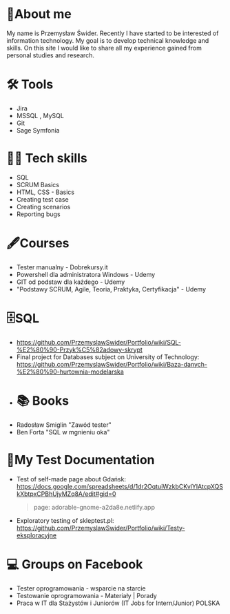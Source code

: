 # 📖About me
My name is Przemysław Świder. Recently I have started to be interested of information technology. My goal is to develop technical knowledge and skills. On this site I would like to share all my experience gained from personal studies and research.
# 🛠️ Tools
* Jira
* MSSQL , MySQL
* Git
* Sage Symfonia
# 👩‍💻 Tech skills
* SQL
* SCRUM Basics
* HTML, CSS - Basics
* Creating test case
* Creating scenarios
* Reporting bugs
# 🖋️Courses
* Tester manualny - Dobrekursy.it
* Powershell dla administratora Windows - Udemy
* GIT od podstaw dla każdego - Udemy
* "Podstawy SCRUM, Agile, Teoria, Praktyka, Certyfikacja" - Udemy
# 🗄️SQL 
* https://github.com/PrzemyslawSwider/Portfolio/wiki/SQL-%E2%80%90-Przyk%C5%82adowy-skrypt
* Final project for Databases subject on University of Technology: https://github.com/PrzemyslawSwider/Portfolio/wiki/Baza-danych-%E2%80%90-hurtownia-modelarska
* # 📚 Books
* Radosław Smiglin "Zawód tester"
* Ben Forta "SQL w mgnieniu oka"
# 📑My Test Documentation
* Test of self-made page about Gdańsk: https://docs.google.com/spreadsheets/d/1dr2OqtuiWzkbCKvlYIAtcpXQSkXbtpxCPBhUjyMZq8A/edit#gid=0
  > page: adorable-gnome-a2da8e.netlify.app
* Exploratory testing of skleptest.pl: https://github.com/PrzemyslawSwider/Portfolio/wiki/Testy-eksploracyjne
# 💻 Groups on Facebook
* Tester oprogramowania - wsparcie na starcie
* Testowanie oprogramowania - Materiały | Porady
* Praca w IT dla Stażystów i Juniorów (IT Jobs for Intern/Junior) POLSKA
<!---
PrzemyslawSwider/PrzemyslawSwider is a ✨ special ✨ repository because its `README.md` (this file) appears on your GitHub profile.
You can click the Preview link to take a look at your changes.
--->
